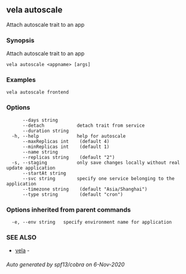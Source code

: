 ## vela autoscale

Attach autoscale trait to an app

### Synopsis

Attach autoscale trait to an app

```
vela autoscale <appname> [args]
```

### Examples

```
vela autoscale frontend
```

### Options

```
      --days string       
      --detach            detach trait from service
      --duration string   
  -h, --help              help for autoscale
      --maxReplicas int    (default 4)
      --minReplicas int    (default 1)
      --name string       
      --replicas string    (default "2")
  -s, --staging           only save changes locally without real update application
      --startAt string    
      --svc string        specify one service belonging to the application
      --timezone string    (default "Asia/Shanghai")
      --type string        (default "cron")
```

### Options inherited from parent commands

```
  -e, --env string   specify environment name for application
```

### SEE ALSO

* [vela](vela.md)	 - 

###### Auto generated by spf13/cobra on 6-Nov-2020
